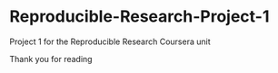 # Reproducible-Research-Project-1
Project 1 for the Reproducible Research Coursera unit

Thank you for reading
